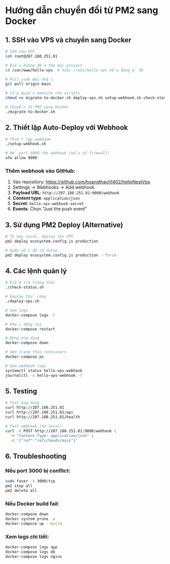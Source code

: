 # Hướng dẫn chuyển đổi từ PM2 sang Docker

## 1. SSH vào VPS và chuyển sang Docker

```bash
# SSH vào VPS
ssh root@207.180.251.81

# Điều hướng đến thư mục project
cd /var/www/hello-vps  # hoặc /root/hello-vps nếu đang ở đó

# Pull code mới nhất
git pull origin main

# Cấp quyền execute cho scripts
chmod +x migrate-to-docker.sh deploy-vps.sh setup-webhook.sh check-status.sh

# Chuyển từ PM2 sang Docker
./migrate-to-docker.sh
```

## 2. Thiết lập Auto-Deploy với Webhook

```bash
# Thiết lập webhook
./setup-webhook.sh

# Mở port 9000 cho webhook (nếu có firewall)
ufw allow 9000
```

### Thêm webhook vào GitHub:
1. Vào repository: https://github.com/hoangthach1402/helloNestVps
2. Settings → Webhooks → Add webhook
3. **Payload URL**: `http://207.180.251.81:9000/webhook`
4. **Content type**: `application/json`
5. **Secret**: `hello-vps-webhook-secret`
6. **Events**: Chọn "Just the push event"

## 3. Sử dụng PM2 Deploy (Alternative)

```bash
# Từ máy local, deploy lên VPS
pm2 deploy ecosystem.config.js production

# Hoặc nếu đã có setup
pm2 deploy ecosystem.config.js production --force
```

## 4. Các lệnh quản lý

```bash
# Kiểm tra trạng thái
./check-status.sh

# Deploy thủ công
./deploy-vps.sh

# Xem logs
docker-compose logs -f

# Khởi động lại
docker-compose restart

# Dừng ứng dụng
docker-compose down

# Xem trạng thái containers
docker-compose ps

# Xem webhook logs
systemctl status hello-vps-webhook
journalctl -u hello-vps-webhook -f
```

## 5. Testing

```bash
# Test ứng dụng
curl http://207.180.251.81
curl http://207.180.251.81/api
curl http://207.180.251.81/health

# Test webhook (từ local)
curl -X POST http://207.180.251.81:9000/webhook \
  -H "Content-Type: application/json" \
  -d '{"ref":"refs/heads/main"}'
```

## 6. Troubleshooting

### Nếu port 3000 bị conflict:
```bash
sudo fuser -k 3000/tcp
pm2 stop all
pm2 delete all
```

### Nếu Docker build fail:
```bash
docker-compose down
docker system prune -a
docker-compose up --build
```

### Xem logs chi tiết:
```bash
docker-compose logs app
docker-compose logs db
docker-compose logs nginx
```
